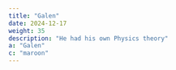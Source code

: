 ```yaml
---
title: "Galen"
date: 2024-12-17
weight: 35
description: "He had his own Physics theory"
a: "Galen"
c: "maroon"
---
```



